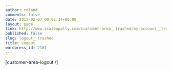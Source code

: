 ```yaml
---
author: roland
comments: false
date: 2017-02-07 00:02:14+00:00
layout: page
link: http://www.scaleupally.com/customer-area__trashed/my-account__trashed/logout__trashed/
published: false
slug: logout__trashed
title: Logout
wordpress_id: 2181
---
```


[customer-area-logout /]
